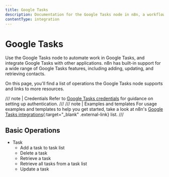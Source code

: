 ```yaml
---
title: Google Tasks
description: Documentation for the Google Tasks node in n8n, a workflow automation platform. Includes details of operations and configuration, and links to examples and credentials information.
contentType: integration
---
```


# Google Tasks

Use the Google Tasks node to automate work in Google Tasks, and integrate Google Tasks with other applications. n8n has built-in support for a wide range of Google Tasks features, including adding, updating, and retrieving contacts. 

On this page, you'll find a list of operations the Google Tasks node supports and links to more resources.

/// note | Credentials
Refer to [Google Tasks credentials](/integrations/builtin/credentials/google/) for guidance on setting up authentication. 
///
/// note | Examples and templates
For usage examples and templates to help you get started, take a look at n8n's [Google Tasks integrations](https://n8n.io/integrations/google-tasks/){:target="_blank" .external-link} list.
///

## Basic Operations

* Task
    * Add a task to task list
    * Delete a task
    * Retrieve a task
    * Retrieve all tasks from a task list
    * Update a task
